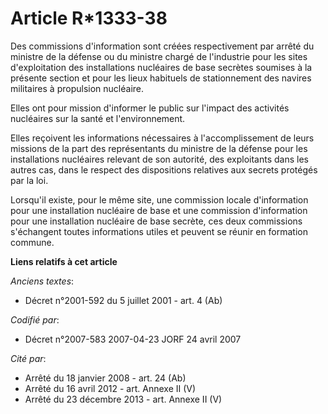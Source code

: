 # Article R*1333-38

Des commissions d'information sont créées respectivement par arrêté du ministre de la défense ou du ministre chargé de
l'industrie pour les sites d'exploitation des installations nucléaires de base secrètes soumises à la présente section et
pour les lieux habituels de stationnement des navires militaires à propulsion nucléaire.

Elles ont pour mission d'informer le public sur l'impact des activités nucléaires sur la santé et l'environnement.

Elles reçoivent les informations nécessaires à l'accomplissement de leurs missions de la part des représentants du ministre
de la défense pour les installations nucléaires relevant de son autorité, des exploitants dans les autres cas, dans le
respect des dispositions relatives aux secrets protégés par la loi.

Lorsqu'il existe, pour le même site, une commission locale d'information pour une installation nucléaire de base et une
commission d'information pour une installation nucléaire de base secrète, ces deux commissions s'échangent toutes
informations utiles et peuvent se réunir en formation commune.

**Liens relatifs à cet article**

_Anciens textes_:

  - Décret n°2001-592 du 5 juillet 2001 - art. 4 (Ab)

_Codifié par_:

  - Décret n°2007-583 2007-04-23 JORF 24 avril 2007

_Cité par_:

  - Arrêté du 18 janvier 2008 - art. 24 (Ab)
  - Arrêté du 16 avril 2012 - art. Annexe II (V)
  - Arrêté du 23 décembre 2013 - art. Annexe II (V)
